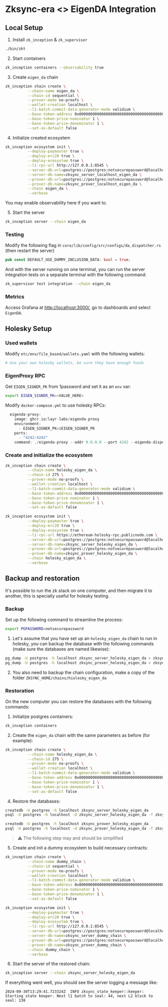 # Zksync-era <> EigenDA Integration

## Local Setup

1. Install `zk_inception` & `zk_supervisor`

```bash
./bin/zkt
```

2. Start containers

```bash
zk_inception containers --observability true
```

3. Create `eigen_da` chain

```bash
zk_inception chain create \
          --chain-name eigen_da \
          --chain-id sequential \
          --prover-mode no-proofs \
          --wallet-creation localhost \
          --l1-batch-commit-data-generator-mode validium \
          --base-token-address 0x0000000000000000000000000000000000000001 \
          --base-token-price-nominator 1 \
          --base-token-price-denominator 1 \
          --set-as-default false
```

4. Initialize created ecosystem

```bash
zk_inception ecosystem init \
          --deploy-paymaster true \
          --deploy-erc20 true \
          --deploy-ecosystem true \
          --l1-rpc-url http://127.0.0.1:8545 \
          --server-db-url=postgres://postgres:notsecurepassword@localhost:5432 \
          --server-db-name=zksync_server_localhost_eigen_da \
          --prover-db-url=postgres://postgres:notsecurepassword@localhost:5432 \
          --prover-db-name=zksync_prover_localhost_eigen_da \
          --chain eigen_da \
          --verbose
```

You may enable observability here if you want to.

5. Start the server

```bash
zk_inception server --chain eigen_da
```

### Testing

Modify the following flag in `core/lib/config/src/configs/da_dispatcher.rs` (then restart the server)

```rs
pub const DEFAULT_USE_DUMMY_INCLUSION_DATA: bool = true;
```

And with the server running on one terminal, you can run the server integration tests on a separate terminal with the
following command:

```bash
zk_supervisor test integration --chain eigen_da
```

### Metrics

Access Grafana at [http://localhost:3000/](http://localhost:3000/), go to dashboards and select `EigenDA`.

## Holesky Setup

### Used wallets

Modify `etc/env/file_based/wallets.yaml` with the following wallets:

```yaml
# Use your own holesky wallets, be sure they have enough funds
```

### EigenProxy RPC

Get `EIGEN_SIGNER_PK` from 1password and set it as an `env` var:

```bash
export EIGEN_SIGNER_PK=<VALUE_HERE>
```

Modify `docker-compose.yml` to use holesky RPCs:

```rust
  eigenda-proxy:
    image: ghcr.io/layr-labs/eigenda-proxy
    environment:
      - EIGEN_SIGNER_PK=$EIGEN_SIGNER_PK
    ports:
      - "4242:4242"
    command: ./eigenda-proxy --addr 0.0.0.0 --port 4242 --eigenda-disperser-rpc disperser-holesky.eigenda.xyz:443 --eigenda-signer-private-key-hex $EIGEN_SIGNER_PK --eigenda-eth-rpc https://ethereum-holesky-rpc.publicnode.com --eigenda-svc-manager-addr 0xD4A7E1Bd8015057293f0D0A557088c286942e84b --eigenda-eth-confirmation-depth 0
```

### Create and initialize the ecosystem

```bash
zk_inception chain create \
          --chain-name holesky_eigen_da \
          --chain-id 275 \
          --prover-mode no-proofs \
          --wallet-creation localhost \
          --l1-batch-commit-data-generator-mode validium \
          --base-token-address 0x0000000000000000000000000000000000000001 \
          --base-token-price-nominator 1 \
          --base-token-price-denominator 1 \
          --set-as-default false

zk_inception ecosystem init \
          --deploy-paymaster true \
          --deploy-erc20 true \
          --deploy-ecosystem true \
          --l1-rpc-url https://ethereum-holesky-rpc.publicnode.com \
          --server-db-url=postgres://postgres:notsecurepassword@localhost:5432 \
          --server-db-name=zksync_server_holesky_eigen_da \
          --prover-db-url=postgres://postgres:notsecurepassword@localhost:5432 \
          --prover-db-name=zksync_prover_holesky_eigen_da \
          --chain holesky_eigen_da \
          --verbose
```

## Backup and restoration

It's possible to run the zk stack on one computer, and then migrate it to another, this is specially useful for holesky testing.

### Backup

Set up the following command to streamline the process:

```bash
export PGPASSWORD=notsecurepassword
```

1. Let's assume that you have set up an `holesky_eigen_da` chain to run in holesky, you can backup the database with the following commands (make sure the databases are named likewise):

```bash
pg_dump -U postgres -h localhost zksync_server_holesky_eigen_da > zksync_server_holesky_eigen_da_backup.sql
pg_dump -U postgres -h localhost zksync_prover_holesky_eigen_da > zksync_prover_holesky_eigen_da_backup.sql
```

2. You also need to backup the chain configuration, make a copy of the folder `ZKSYNC_HOME/chains/hiolesky_eigen_da`

### Restoration

On the new computer you can restore the databases with the following commands:

1. Initialize postgres containers:

```bash
zk_inception containers
```

2. Create the `eigen_da` chain with the same parameters as before (for example):

```bash
zk_inception chain create \
          --chain-name holesky_eigen_da \
          --chain-id 275 \
          --prover-mode no-proofs \
          --wallet-creation localhost \
          --l1-batch-commit-data-generator-mode validium \
          --base-token-address 0x0000000000000000000000000000000000000001 \
          --base-token-price-nominator 1 \
          --base-token-price-denominator 1 \
          --set-as-default false
```

4. Restore the databases:

```bash
createdb -U postgres -h localhost zksync_server_holesky_eigen_da
psql -U postgres -h localhost -d zksync_server_holesky_eigen_da -f zksync_server_holesky_eigen_da_backup.sql

createdb -U postgres -h localhost zksync_prover_holesky_eigen_da
psql -U postgres -h localhost -d zksync_prover_holesky_eigen_da -f zksync_prover_holesky_eigen_da_backup.sql
```

> ⚠️ The following step may and should be simplified

5. Create and init a dummy ecosystem to build necessary contracts:

```bash
zk_inception chain create \
          --chain-name dummy_chain \
          --chain-id sequential \
          --prover-mode no-proofs \
          --wallet-creation localhost \
          --l1-batch-commit-data-generator-mode validium \
          --base-token-address 0x0000000000000000000000000000000000000001 \
          --base-token-price-nominator 1 \
          --base-token-price-denominator 1 \
          --set-as-default false

zk_inception ecosystem init \
          --deploy-paymaster true \
          --deploy-erc20 true \
          --deploy-ecosystem true \
          --l1-rpc-url http://127.0.0.1:8545 \
          --server-db-url=postgres://postgres:notsecurepassword@localhost:5432 \
          --server-db-name=zksync_server_dummy_chain \
          --prover-db-url=postgres://postgres:notsecurepassword@localhost:5432 \
          --prover-db-name=zksync_prover_dummy_chain \
          --chain dummy_chain \
          --verbose
```

6. Start the server of the restored chain:

```bash
zk_inception server --chain zksync_server_holesky_eigen_da
```

If everything went well, you should see the server logging a message like:

```
2024-09-30T13:29:41.723324Z  INFO zksync_state_keeper::keeper: Starting state keeper. Next l1 batch to seal: 44, next L2 block to seal: 138
```
